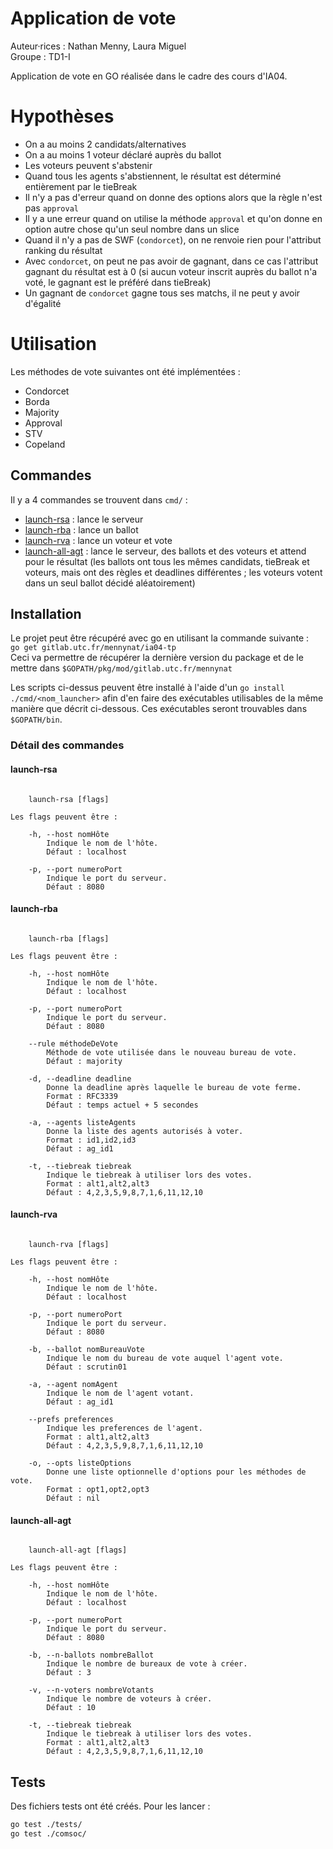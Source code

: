 # Application de vote

Auteur·rices : Nathan Menny, Laura Miguel   
Groupe : TD1-I

Application de vote en GO réalisée dans le cadre des cours d'IA04.

# Hypothèses

* On a au moins 2 candidats/alternatives
* On a au moins 1 voteur déclaré auprès du ballot
* Les voteurs peuvent s'abstenir
* Quand tous les agents s'abstiennent, le résultat est déterminé entièrement par le tieBreak
* Il n'y a pas d'erreur quand on donne des options alors que la règle n'est pas `approval`
* Il y a une erreur quand on utilise la méthode `approval` et qu'on donne en option autre chose qu'un seul nombre dans un slice
* Quand il n'y a pas de SWF (`condorcet`), on ne renvoie rien pour l'attribut ranking du résultat
* Avec `condorcet`, on peut ne pas avoir de gagnant, dans ce cas l'attribut gagnant du résultat est à 0 (si aucun voteur inscrit auprès du ballot n'a voté, le gagnant est le préféré dans tieBreak)
* Un gagnant de `condorcet` gagne tous ses matchs, il ne peut y avoir d'égalité

# Utilisation

Les méthodes de vote suivantes ont été implémentées :
* Condorcet
* Borda
* Majority
* Approval
* STV
* Copeland

## Commandes

Il y a 4 commandes se trouvent dans `cmd/` :
* [launch-rsa](#launch-rsa) : lance le serveur
* [launch-rba](#launch-rba) : lance un ballot
* [launch-rva](#launch-rva) : lance un voteur et vote
* [launch-all-agt](#launch-all-agt) : lance le serveur, des ballots et des voteurs et attend pour le résultat (les ballots ont tous les mêmes candidats, tieBreak et voteurs, mais ont des règles et deadlines différentes ; les voteurs votent dans un seul ballot décidé aléatoirement)

## Installation

Le projet peut être récupéré avec go en utilisant la commande suivante :   
`go get gitlab.utc.fr/mennynat/ia04-tp`   
Ceci va permettre de récupérer la dernière version du package et de le mettre dans `$GOPATH/pkg/mod/gitlab.utc.fr/mennynat`

Les scripts ci-dessus peuvent être installé à l'aide d'un `go install ./cmd/<nom_launcher>` afin d'en faire des exécutables utilisables de la même manière que décrit ci-dessous. Ces exécutables seront trouvables dans `$GOPATH/bin`.

### Détail des commandes

#### launch-rsa

```

	launch-rsa [flags]

Les flags peuvent être :

	-h, --host nomHôte
		Indique le nom de l'hôte.
		Défaut : localhost

	-p, --port numeroPort
		Indique le port du serveur.
		Défaut : 8080

```

#### launch-rba

```

	launch-rba [flags]

Les flags peuvent être :

	-h, --host nomHôte
		Indique le nom de l'hôte.
		Défaut : localhost

	-p, --port numeroPort
		Indique le port du serveur.
		Défaut : 8080

	--rule méthodeDeVote
		Méthode de vote utilisée dans le nouveau bureau de vote.
		Défaut : majority

	-d, --deadline deadline
		Donne la deadline après laquelle le bureau de vote ferme.
		Format : RFC3339
		Défaut : temps actuel + 5 secondes

	-a, --agents listeAgents
		Donne la liste des agents autorisés à voter.
		Format : id1,id2,id3
		Défaut : ag_id1

	-t, --tiebreak tiebreak
		Indique le tiebreak à utiliser lors des votes.
		Format : alt1,alt2,alt3
		Défaut : 4,2,3,5,9,8,7,1,6,11,12,10

```

#### launch-rva

```

	launch-rva [flags]

Les flags peuvent être :

	-h, --host nomHôte
		Indique le nom de l'hôte.
		Défaut : localhost

	-p, --port numeroPort
		Indique le port du serveur.
		Défaut : 8080

	-b, --ballot nomBureauVote
		Indique le nom du bureau de vote auquel l'agent vote.
		Défaut : scrutin01

	-a, --agent nomAgent
		Indique le nom de l'agent votant.
		Défaut : ag_id1

	--prefs preferences
		Indique les preferences de l'agent.
		Format : alt1,alt2,alt3
		Défaut : 4,2,3,5,9,8,7,1,6,11,12,10

	-o, --opts listeOptions
		Donne une liste optionnelle d'options pour les méthodes de vote.
		Format : opt1,opt2,opt3
		Défaut : nil

```

#### launch-all-agt

```

	launch-all-agt [flags]

Les flags peuvent être :

	-h, --host nomHôte
		Indique le nom de l'hôte.
		Défaut : localhost

	-p, --port numeroPort
		Indique le port du serveur.
		Défaut : 8080

	-b, --n-ballots nombreBallot
		Indique le nombre de bureaux de vote à créer.
		Défaut : 3

	-v, --n-voters nombreVotants
		Indique le nombre de voteurs à créer.
		Défaut : 10

	-t, --tiebreak tiebreak
		Indique le tiebreak à utiliser lors des votes.
		Format : alt1,alt2,alt3
		Défaut : 4,2,3,5,9,8,7,1,6,11,12,10

```

## Tests

Des fichiers tests ont été créés. Pour les lancer :

```bash
go test ./tests/
go test ./comsoc/
```
